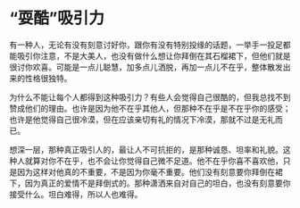 # “耍酷”吸引力

有一种人，无论有没有刻意讨好你，跟你有没有特别投缘的话题，一举手一投足都能吸引你注意，不是大美人，也没有做什么想让你拜倒在其石榴裙下，但他们就是很讨你欢喜。可能是一点儿聪慧，加多点儿洒脱，再加一点儿不在乎，整体散发出来的性格很独特。 

为什么不能让每个人都得到这种吸引力？有些人会觉得自己很酷的，但我总找不到赞成他们的理由。也许是因为他不在乎其他人，但那种不在乎是不在乎你的感受；也许是他觉得自己很冷漠，但在应该亲切有礼的情况下冷漠，那就不过是无礼而已。 

想深一层，那种真正吸引人的，最让人不可抗拒的，是那种诚恳、坦率和礼貌。这种人就算对你不在乎，也不会让你觉得自己微不足道。他不在乎你喜不喜欢他，只是因为这样对他真的不重要，不是因为你毫不重要。他们没有刻意要你拜倒在裙下，因为真正的爱情不是拜倒式的。那种潇洒来自对自己的坦白，也没有刻意要你接受什么。坦白难得，所以人也难得。